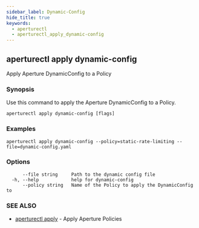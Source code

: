 ```yaml
---
sidebar_label: Dynamic-Config
hide_title: true
keywords:
  - aperturectl
  - aperturectl_apply_dynamic-config
---
```


## aperturectl apply dynamic-config

Apply Aperture DynamicConfig to a Policy

### Synopsis

Use this command to apply the Aperture DynamicConfig to a Policy.

```
aperturectl apply dynamic-config [flags]
```

### Examples

```
aperturectl apply dynamic-config --policy=static-rate-limiting --file=dynamic-config.yaml
```

### Options

```
      --file string     Path to the dynamic config file
  -h, --help            help for dynamic-config
      --policy string   Name of the Policy to apply the DynamicConfig to
```

### SEE ALSO

- [aperturectl apply](/reference/aperturectl/apply/apply.md) - Apply Aperture Policies
